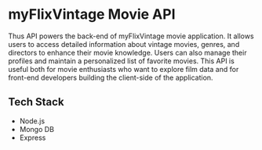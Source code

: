 # myFlixVintage Movie API
Thus API powers the back-end of myFlixVintage movie application. It allows users to access detailed information about vintage movies, genres, and directors to enhance their movie knowledge.
Users can also manage their profiles and maintain a personalized list of favorite movies. This API is useful both for movie enthusiasts who want to explore film data and for front-end developers building the client-side of the application.

## Tech Stack
- Node.js
- Mongo DB
- Express 

